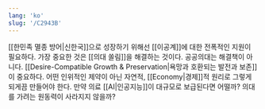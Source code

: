 ```yaml
---
lang: 'ko'
slug: '/C2943B'
---
```


[[한민족 멸종 방어|신한국]]으로 성장하기 위해선 [[이공계]]에 대한 전폭적인 지원이 필요하다.
가장 중요한 것은 [[의대 쏠림]]을 해결하는 것이다.
공공의대는 해결책이 아니다. [[Desire-Compatible Growth & Preservation|욕망과 호환되는 발전과 보존]]이 중요하다.
어떤 인위적인 제약이 아닌 자연적, [[Economy|경제]]적 원리로 그렇게 되게끔 만들어야 한다.
만약 의료 [[AI|인공지능]]이 대규모로 보급된다면 어떨까? 의대를 가려는 원동력이 사라지지 않을까?
